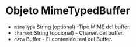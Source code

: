 # Objeto MimeTypedBuffer

* `mimeType` String (optional) -Tipo MIME del buffer.
* `charset` String (opcional) - Charset del buffer.
* `data` Buffer - El contenido real del Buffer.
